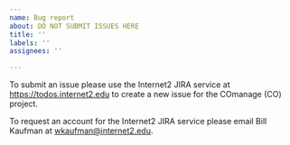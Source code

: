 ```yaml
---
name: Bug report
about: DO NOT SUBMIT ISSUES HERE
title: ''
labels: ''
assignees: ''

---
```


To submit an issue please use the Internet2 JIRA service at
https://todos.internet2.edu to create a new issue for the 
COmanage (CO) project.

To request an account for the Internet2 JIRA service please
email Bill Kaufman at wkaufman@internet2.edu.
